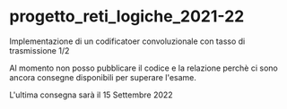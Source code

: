 # progetto_reti_logiche_2021-22
 Implementazione di un codificatoer convoluzionale con tasso di trasmissione 1/2

Al momento non posso pubblicare il codice e la relazione perchè ci sono ancora consegne disponibili per superare l'esame.

L'ultima consegna sarà il 15 Settembre 2022
